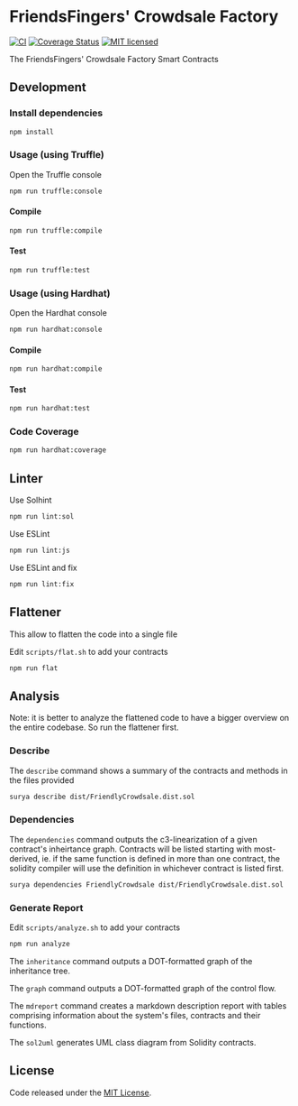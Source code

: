 # FriendsFingers' Crowdsale Factory

[![CI](https://github.com/FriendsFingers/crowdsale-factory/workflows/CI/badge.svg?branch=master)](https://github.com/FriendsFingers/crowdsale-factory/actions/)
[![Coverage Status](https://coveralls.io/repos/github/FriendsFingers/crowdsale-factory/badge.svg)](https://coveralls.io/github/FriendsFingers/crowdsale-factory)
[![MIT licensed](https://img.shields.io/github/license/FriendsFingers/crowdsale-factory.svg)](https://github.com/FriendsFingers/crowdsale-factory/blob/master/LICENSE)


The FriendsFingers' Crowdsale Factory Smart Contracts


## Development

### Install dependencies

```bash
npm install
```

### Usage (using Truffle)

Open the Truffle console

```bash
npm run truffle:console
```

#### Compile

```bash
npm run truffle:compile
```

#### Test

```bash
npm run truffle:test
```

### Usage (using Hardhat)

Open the Hardhat console

```bash
npm run hardhat:console
```

#### Compile

```bash
npm run hardhat:compile
```

#### Test

```bash
npm run hardhat:test
```

### Code Coverage

```bash
npm run hardhat:coverage
```

## Linter

Use Solhint

```bash
npm run lint:sol
```

Use ESLint

```bash
npm run lint:js
```

Use ESLint and fix

```bash
npm run lint:fix
```

## Flattener

This allow to flatten the code into a single file

Edit `scripts/flat.sh` to add your contracts

```bash
npm run flat
```

## Analysis

Note: it is better to analyze the flattened code to have a bigger overview on the entire codebase. So run the flattener first.

### Describe

The `describe` command shows a summary of the contracts and methods in the files provided

```bash
surya describe dist/FriendlyCrowdsale.dist.sol
```

### Dependencies

The `dependencies` command outputs the c3-linearization of a given contract's inheirtance graph. Contracts will be listed starting with most-derived, ie. if the same function is defined in more than one contract, the solidity compiler will use the definition in whichever contract is listed first.

```bash
surya dependencies FriendlyCrowdsale dist/FriendlyCrowdsale.dist.sol
```
### Generate Report

Edit `scripts/analyze.sh` to add your contracts

```bash
npm run analyze
```

The `inheritance` command outputs a DOT-formatted graph of the inheritance tree.

The `graph` command outputs a DOT-formatted graph of the control flow.

The `mdreport` command creates a markdown description report with tables comprising information about the system's files, contracts and their functions.

The `sol2uml` generates UML class diagram from Solidity contracts.

## License

Code released under the [MIT License](https://github.com/FriendsFingers/crowdsale-factory/blob/master/LICENSE).
